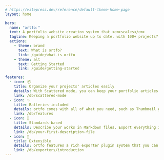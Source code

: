```yaml
---
# https://vitepress.dev/reference/default-theme-home-page
layout: home

hero:
  name: "ortfo:"
  text: A portfolio website creation system that <em>scales</em>
  tagline: Keeping a portfolio website up to date, with 100+ projects? Never been that easy.
  actions:
    - theme: brand
      text: What is ortfo?
      link: /guide/what-is-ortfo
    - theme: alt
      text: Getting Started
      link: /guide/getting-started

features:
  - icon: 📦
    title: Organize your projects' articles easily
    details: With Scattered mode, you can keep your portfolio articles in the same directory as your projects.
    link: /db/scattered-mode
  - icon: ✨
    title: Batteries-included
    details: ortfo comes with all of what you need, such as Thumbnail generation, Tags, Complex layouts, and plenty more.
    link: /db/features
  - icon: 📝
    title: Standards-based
    details: Describe your works in Markdown files. Export everything into a JSON file. It's future-proof.
    link: /db/your-first-description-file
  - icon: 🔧
    title: Extensible
    details: ortfo features a rich exporter plugin system that you can very easily tap into by writing a single YAML file.
    link: /db/exporters/introduction
---
```

